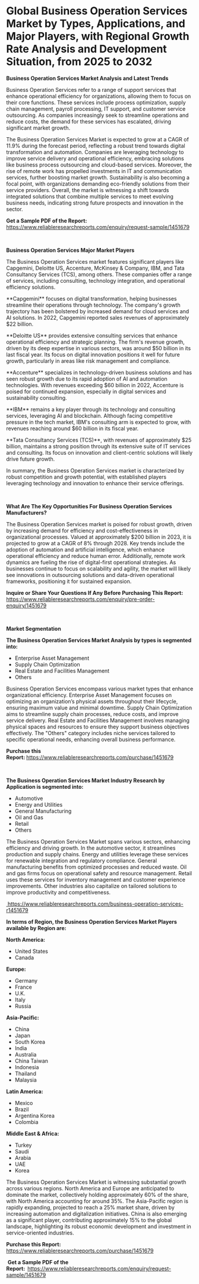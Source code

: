 <p><h1>Global Business Operation Services Market by Types, Applications, and Major Players, with Regional Growth Rate Analysis and Development Situation, from 2025 to 2032</h1></p><p><strong>Business Operation Services Market Analysis and Latest Trends</strong></p>
<p><p>Business Operation Services refer to a range of support services that enhance operational efficiency for organizations, allowing them to focus on their core functions. These services include process optimization, supply chain management, payroll processing, IT support, and customer service outsourcing. As companies increasingly seek to streamline operations and reduce costs, the demand for these services has escalated, driving significant market growth.</p><p>The Business Operation Services Market is expected to grow at a CAGR of 11.9% during the forecast period, reflecting a robust trend towards digital transformation and automation. Companies are leveraging technology to improve service delivery and operational efficiency, embracing solutions like business process outsourcing and cloud-based services. Moreover, the rise of remote work has propelled investments in IT and communication services, further boosting market growth. Sustainability is also becoming a focal point, with organizations demanding eco-friendly solutions from their service providers. Overall, the market is witnessing a shift towards integrated solutions that combine multiple services to meet evolving business needs, indicating strong future prospects and innovation in the sector.</p></p>
<p><strong>Get a Sample PDF of the Report:&nbsp;</strong> <a href="https://www.reliableresearchreports.com/enquiry/request-sample/1451679?utm_campaign=2321&utm_medium=2&utm_source=Github&utm_content=ia&utm_term=19042025&utm_id=business-operation-services">https://www.reliableresearchreports.com/enquiry/request-sample/1451679</a></p>
<p>&nbsp;</p>
<p><strong>Business Operation Services Major Market Players</strong></p>
<p><p>The Business Operation Services market features significant players like Capgemini, Deloitte US, Accenture, McKinsey & Company, IBM, and Tata Consultancy Services (TCS), among others. These companies offer a range of services, including consulting, technology integration, and operational efficiency solutions.</p><p>**Capgemini** focuses on digital transformation, helping businesses streamline their operations through technology. The company's growth trajectory has been bolstered by increased demand for cloud services and AI solutions. In 2022, Capgemini reported sales revenues of approximately $22 billion.</p><p>**Deloitte US** provides extensive consulting services that enhance operational efficiency and strategic planning. The firm's revenue growth, driven by its deep expertise in various sectors, was around $50 billion in its last fiscal year. Its focus on digital innovation positions it well for future growth, particularly in areas like risk management and compliance.</p><p>**Accenture** specializes in technology-driven business solutions and has seen robust growth due to its rapid adoption of AI and automation technologies. With revenues exceeding $60 billion in 2022, Accenture is poised for continued expansion, especially in digital services and sustainability consulting.</p><p>**IBM** remains a key player through its technology and consulting services, leveraging AI and blockchain. Although facing competitive pressure in the tech market, IBM's consulting arm is expected to grow, with revenues reaching around $60 billion in its fiscal year.</p><p>**Tata Consultancy Services (TCS)**, with revenues of approximately $25 billion, maintains a strong position through its extensive suite of IT services and consulting. Its focus on innovation and client-centric solutions will likely drive future growth.</p><p>In summary, the Business Operation Services market is characterized by robust competition and growth potential, with established players leveraging technology and innovation to enhance their service offerings.</p></p>
<p>&nbsp;</p>
<p><strong>What Are The Key Opportunities For Business Operation Services Manufacturers?</strong></p>
<p><p>The Business Operation Services market is poised for robust growth, driven by increasing demand for efficiency and cost-effectiveness in organizational processes. Valued at approximately $200 billion in 2023, it is projected to grow at a CAGR of 8% through 2028. Key trends include the adoption of automation and artificial intelligence, which enhance operational efficiency and reduce human error. Additionally, remote work dynamics are fueling the rise of digital-first operational strategies. As businesses continue to focus on scalability and agility, the market will likely see innovations in outsourcing solutions and data-driven operational frameworks, positioning it for sustained expansion.</p></p>
<p><strong>Inquire or Share Your Questions If Any Before Purchasing This Report:</strong> <a href="https://www.reliableresearchreports.com/enquiry/pre-order-enquiry/1451679?utm_campaign=2321&utm_medium=2&utm_source=Github&utm_content=ia&utm_term=19042025&utm_id=business-operation-services">https://www.reliableresearchreports.com/enquiry/pre-order-enquiry/1451679</a></p>
<p>&nbsp;</p>
<p><strong>Market Segmentation</strong></p>
<p><strong>The Business Operation Services Market Analysis by types is segmented into:</strong></p>
<p><ul><li>Enterprise Asset Management</li><li>Supply Chain Optimization</li><li>Real Estate and Facilities Management</li><li>Others</li></ul></p>
<p><p>Business Operation Services encompass various market types that enhance organizational efficiency. Enterprise Asset Management focuses on optimizing an organization’s physical assets throughout their lifecycle, ensuring maximum value and minimal downtime. Supply Chain Optimization aims to streamline supply chain processes, reduce costs, and improve service delivery. Real Estate and Facilities Management involves managing physical spaces and resources to ensure they support business objectives effectively. The "Others" category includes niche services tailored to specific operational needs, enhancing overall business performance.</p></p>
<p><strong>Purchase this Report:&nbsp;</strong><a href="https://www.reliableresearchreports.com/purchase/1451679?utm_campaign=2321&utm_medium=2&utm_source=Github&utm_content=ia&utm_term=19042025&utm_id=business-operation-services">https://www.reliableresearchreports.com/purchase/1451679</a></p>
<p>&nbsp;</p>
<p><strong>The Business Operation Services Market Industry Research by Application is segmented into:</strong></p>
<p><ul><li>Automotive</li><li>Energy and Utilities</li><li>General Manufacturing</li><li>Oil and Gas</li><li>Retail</li><li>Others</li></ul></p>
<p><p>The Business Operation Services Market spans various sectors, enhancing efficiency and driving growth. In the automotive sector, it streamlines production and supply chains. Energy and utilities leverage these services for renewable integration and regulatory compliance. General manufacturing benefits from optimized processes and reduced waste. Oil and gas firms focus on operational safety and resource management. Retail uses these services for inventory management and customer experience improvements. Other industries also capitalize on tailored solutions to improve productivity and competitiveness.</p></p>
<p><a href="https://www.reliableresearchreports.com/business-operation-services-r1451679?utm_campaign=2321&utm_medium=2&utm_source=Github&utm_content=ia&utm_term=19042025&utm_id=business-operation-services">&nbsp;https://www.reliableresearchreports.com/business-operation-services-r1451679</a></p>
<p><strong>In terms of Region, the Business Operation Services Market Players available by Region are:</strong></p>
<p>
    <p> <strong> North America: </strong>
        <ul>
            <li>United States</li>
            <li>Canada</li>
        </ul>
        </p> 
    <p> <strong> Europe: </strong>
        <ul>
            <li>Germany</li>
            <li>France</li>
            <li>U.K.</li>
            <li>Italy</li>
            <li>Russia</li>
        </ul>
        </p> 
    <p> <strong> Asia-Pacific: </strong>
        <ul>
            <li>China</li>
            <li>Japan</li>
            <li>South Korea</li>
            <li>India</li>
            <li>Australia</li>
            <li>China Taiwan</li>
            <li>Indonesia</li>
            <li>Thailand</li>
            <li>Malaysia</li>
        </ul>
        </p> 
    <p> <strong> Latin America: </strong>
        <ul>
            <li>Mexico</li>
            <li>Brazil</li>
            <li>Argentina Korea</li>
            <li>Colombia</li>
        </ul>
        </p> 
    <p> <strong> Middle East & Africa: </strong>
        <ul>
            <li>Turkey</li>
            <li>Saudi</li>
            <li>Arabia</li>
            <li>UAE</li>
            <li>Korea</li>
        </ul>
    </p>
    </p>
<p><p>The Business Operation Services Market is witnessing substantial growth across various regions. North America and Europe are anticipated to dominate the market, collectively holding approximately 60% of the share, with North America accounting for around 35%. The Asia-Pacific region is rapidly expanding, projected to reach a 25% market share, driven by increasing automation and digitalization initiatives. China is also emerging as a significant player, contributing approximately 15% to the global landscape, highlighting its robust economic development and investment in service-oriented industries.</p></p>
<p><strong>Purchase this Report: </strong><a href="https://www.reliableresearchreports.com/purchase/1451679?utm_campaign=2321&utm_medium=2&utm_source=Github&utm_content=ia&utm_term=19042025&utm_id=business-operation-services">https://www.reliableresearchreports.com/purchase/1451679</a></p>
<p>&nbsp;<strong>Get a Sample PDF of the Report:&nbsp;&nbsp;</strong><a href="https://www.reliableresearchreports.com/enquiry/request-sample/1451679?utm_campaign=2321&utm_medium=2&utm_source=Github&utm_content=ia&utm_term=19042025&utm_id=business-operation-services">https://www.reliableresearchreports.com/enquiry/request-sample/1451679</a></p>
<p><strong></strong></p>
<p><p></p><p></p><p></p></p>
